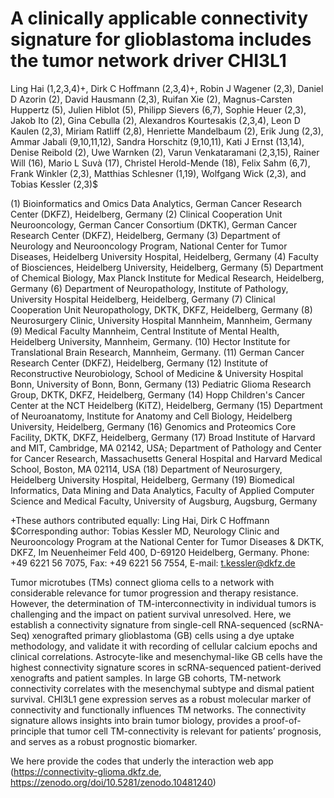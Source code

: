 # A clinically applicable connectivity signature for glioblastoma includes the tumor network driver CHI3L1 

Ling Hai (1,2,3,4)+, Dirk C Hoffmann (2,3,4)+, Robin J Wagener (2,3), Daniel D Azorin (2), David Hausmann (2,3), Ruifan Xie (2), Magnus-Carsten Huppertz (5), Julien Hiblot (5), Philipp Sievers (6,7), Sophie Heuer (2,3), Jakob Ito (2), Gina Cebulla (2), Alexandros Kourtesakis (2,3,4), Leon D Kaulen (2,3), Miriam Ratliff (2,8), Henriette Mandelbaum (2), Erik Jung (2,3), Ammar Jabali (9,10,11,12), Sandra Horschitz (9,10,11), Kati J Ernst (13,14), Denise Reibold (2), Uwe Warnken (2), Varun Venkataramani (2,3,15), Rainer Will (16), Mario L Suvà (17), Christel Herold-Mende (18), Felix Sahm (6,7), Frank Winkler (2,3), Matthias Schlesner (1,19), Wolfgang Wick (2,3), and Tobias Kessler (2,3)$

(1) Bioinformatics and Omics Data Analytics, German Cancer Research Center (DKFZ), Heidelberg, Germany
(2) Clinical Cooperation Unit Neurooncology, German Cancer Consortium (DKTK), German Cancer Research Center (DKFZ), Heidelberg, Germany
(3) Department of Neurology and Neurooncology Program, National Center for Tumor Diseases, Heidelberg University Hospital, Heidelberg, Germany
(4) Faculty of Biosciences, Heidelberg University, Heidelberg, Germany
(5) Department of Chemical Biology, Max Planck Institute for Medical Research, Heidelberg, Germany
(6) Department of Neuropathology, Institute of Pathology, University Hospital Heidelberg, Heidelberg, Germany
(7) Clinical Cooperation Unit Neuropathology, DKTK, DKFZ, Heidelberg, Germany
(8) Neurosurgery Clinic, University Hospital Mannheim, Mannheim, Germany
(9) Medical Faculty Mannheim, Central Institute of Mental Health, Heidelberg University, Mannheim, Germany.
(10) Hector Institute for Translational Brain Research, Mannheim, Germany.
(11) German Cancer Research Center (DKFZ), Heidelberg, Germany
(12) Institute of Reconstructive Neurobiology, School of Medicine & University Hospital Bonn, University of Bonn, Bonn, Germany
(13) Pediatric Glioma Research Group, DKTK, DKFZ, Heidelberg, Germany
(14) Hopp Children's Cancer Center at the NCT Heidelberg (KiTZ), Heidelberg, Germany
(15) Department of Neuroanatomy, Institute for Anatomy and Cell Biology, Heidelberg University, Heidelberg, Germany
(16) Genomics and Proteomics Core Facility, DKTK, DKFZ, Heidelberg, Germany
(17) Broad Institute of Harvard and MIT, Cambridge, MA 02142, USA; Department of Pathology and Center for Cancer Research, Massachusetts General Hospital and Harvard Medical School, Boston, MA 02114, USA
(18) Department of Neurosurgery, Heidelberg University Hospital, Heidelberg, Germany
(19) Biomedical Informatics, Data Mining and Data Analytics, Faculty of Applied Computer Science and Medical Faculty, University of Augsburg, Augsburg, Germany


+These authors contributed equally: Ling Hai, Dirk C Hoffmann
$Corresponding author: Tobias Kessler MD, Neurology Clinic and Neurooncology Program at the National Center for Tumor Diseases & DKTK, DKFZ, Im Neuenheimer Feld 400, D-69120 Heidelberg, Germany. Phone: +49 6221 56 7075, Fax: +49 6221 56 7554, E-mail: t.kessler@dkfz.de 

Tumor microtubes (TMs) connect glioma cells to a network with considerable relevance for tumor progression and therapy resistance. However, the determination of TM-interconnectivity in individual tumors is challenging and the impact on patient survival unresolved. Here, we establish a connectivity signature from single-cell RNA-sequenced (scRNA-Seq) xenografted primary glioblastoma (GB) cells using a dye uptake methodology, and validate it with recording of cellular calcium epochs and clinical correlations. Astrocyte-like and mesenchymal-like GB cells have the highest connectivity signature scores in scRNA-sequenced patient-derived xenografts and patient samples. In large GB cohorts, TM-network connectivity correlates with the mesenchymal subtype and dismal patient survival. CHI3L1 gene expression serves as a robust molecular marker of connectivity and functionally influences TM networks. The connectivity signature allows insights into brain tumor biology, provides a proof-of-principle that tumor cell TM-connectivity is relevant for patients’ prognosis, and serves as a robust prognostic biomarker. 

We here provide the codes that underly the interaction web app (https://connectivity-glioma.dkfz.de, https://zenodo.org/doi/10.5281/zenodo.10481240)

